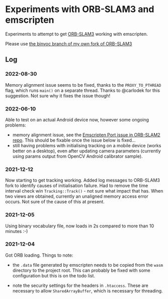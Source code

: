 # Experiments with ORB-SLAM3 and emscripten 

Experiments to attempt to get [ORB-SLAM3](https://github.com/UZ-SLAMLab/ORB_SLAM3) working with emscripten.

Please use [the binvoc branch of my own fork of ORB-SLAM3](https://github.com/nickw1/ORB_SLAM3/tree/binvoc)

## Log

### 2022-08-30

Memory alignment issue seems to be fixed, thanks to the `PROXY_TO_PTHREAD` flag, which runs `main()` on a separate thread. Thanks to @carlodek for this suggestion. Not sure why it fixes the issue though!

### 2022-06-10

Able to test on an actual Android device now, however some ongoing problems:
- memory alignment issue, see the [Emscripten Port issue in ORB-SLAM2 repo](https://github.com/raulmur/ORB_SLAM2/issues/264). This should be fixable once the issue below is fixed...
- still having problems with initialising tracking on a mobile device (works better on a desktop), even after updating camera parameters (currently using params output from OpenCV Android calibrator sample).

### 2021-12-12

Now starting to get tracking working. Added log messages to ORB-SLAM3 fork to identify causes of initialisation failure. Had to remove the time interval check win `Tracking::Track()` - not sure what impact that has. When two views are obtained, currently an unaligned memory access error occurs. Not sure of the cause of this at present.

### 2021-12-05

Using binary vocabulary file, now loads in 2s compared to more than 10 minutes :-)

### 2021-12-04 

Got ORB loading. Things to note:

- the `.data` file generated by emscripten needs to be copied from the `wasm` directory to the project root. This can probably be fixed with some configuration but this is on the todo list.

- note the security settings for the headers in `.htaccess`. These are necessary to allow `SharedArrayBuffer`, which is necessary for threading.

